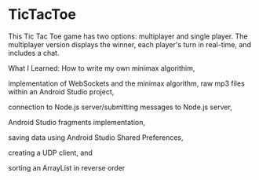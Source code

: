 # TicTacToe
This Tic Tac Toe game has two options: multiplayer and single player. The multiplayer version displays the winner, each player's turn in real-time, and includes a chat. 

What I Learned: How to write my own minimax algorithim,

implementation of WebSockets and the minimax algorithm, raw mp3 files within an Android Studio project,

connection to Node.js server/submitting messages to Node.js server,

Android Studio fragments implementation,

saving data using Android Studio Shared Preferences,

creating a UDP client, and

sorting an ArrayList in reverse order

 
